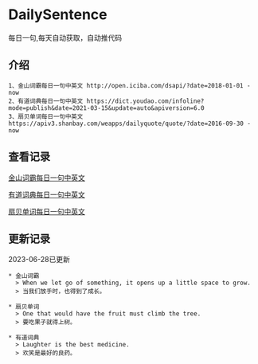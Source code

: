# DailySentence

每日一句,每天自动获取，自动推代码

## 介绍

```
1、金山词霸每日一句中英文 http://open.iciba.com/dsapi/?date=2018-01-01 - now
2、有道词典每日一句中英文 https://dict.youdao.com/infoline?mode=publish&date=2021-03-15&update=auto&apiversion=6.0
3、扇贝单词每日一句中英文 https://apiv3.shanbay.com/weapps/dailyquote/quote/?date=2016-09-30 - now
```

## 查看记录

[金山词霸每日一句中英文](./data/iciba/)

[有道词典每日一句中英文](./data/youdao/)

[扇贝单词每日一句中英文](./data/shanbay/)

## 更新记录
2023-06-28已更新 
```
* 金山词霸
  > When we let go of something, it opens up a little space to grow.
  > 当我们放手时，也得到了成长。

* 扇贝单词
  > One that would have the fruit must climb the tree.
  > 要吃果子就得上树。

* 有道词典
  > Laughter is the best medicine.
  > 欢笑是最好的良药。

```
